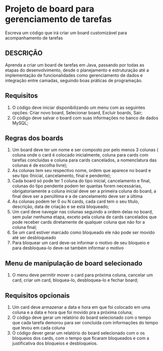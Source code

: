 # Projeto de board para gerenciamento de tarefas
Escreva um código que irá criar um board customizável para acompanhamento de tarefas

## DESCRIÇÃO
Aprenda a criar um board de tarefas em Java, passando por todas as etapas do desenvolvimento, desde o planejamento e estruturação até a implementação de funcionalidades como gerenciamento de dados e integração entre camadas, seguindo boas práticas de programação.

## Requisitos
  1. O código deve iniciar disponibilizando um menu com as seguintes opções: Criar novo board, Selecionar board, Excluir boards, Sair;
  2. O código deve salvar o board com suas informações no banco de dados MySQL;

## Regras dos boards
  1. Um board deve ter um nome e ser composto por pelo menos 3 colunas ( coluna onde o card é colocado inicialmente, coluna para cards com tarefas concluídas e coluna para cards cancelados, a nomenclatura das colunas é de escolha livre);
  2. As colunas tem seu respectivo nome, ordem que aparece no board e seu tipo (Inicial, cancelamento, final e pendente);
  3. Cada board só pode ter 1 coluna do tipo inicial, cancelamento e final, colunas do tipo pendente podem ter quantas forem necessárias, obrigatoriamente a coluna inicial deve ser a primeira coluna do board, a final deve ser a penúltima e a de cancelamento deve ser a última
  4. As colunas podem ter 0 ou N cards, cada card tem o seu título, descrição, data de criação e se está bloqueado;
  5. Um card deve navegar nas colunas seguindo a ordem delas no board, sem pular nenhuma etapa, exceto pela coluna de cards cancelados que pode receber cards diretamente de qualquer coluna que não for a coluna final;
  6. Se um card estiver marcado como bloqueado ele não pode ser movido até ser desbloqueado
  7. Para bloquear um card deve-se informar o motivo de seu bloqueio e para desbloquea-lo deve-se também informar o motivo

## Menu de manipulação de board selecionado
  1. O menu deve permitir mover o card para próxima coluna, cancelar um card, criar um card, bloquea-lo, desbloquea-lo e fechar board;

## Requisitos opcionais
  1. Um card deve armazenar a data e hora em que foi colocado em uma coluna e a data e hora que foi movido pra a próxima coluna;
  2. O código deve gerar um relatório do board selecionado com o tempo que cada tarefa demorou para ser concluída com informações do tempo que levou em cada coluna
  3. O código dever gerar um relatório do board selecionado com o os bloqueios dos cards, com o tempo que ficaram bloqueados e com a justificativa dos bloqueios e desbloqueios.
